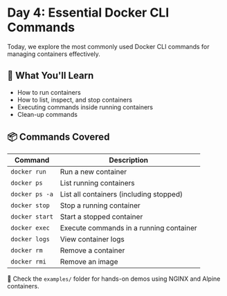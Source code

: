 # Day 4: Essential Docker CLI Commands

Today, we explore the most commonly used Docker CLI commands for managing containers effectively.

## 🧠 What You'll Learn

- How to run containers
- How to list, inspect, and stop containers
- Executing commands inside running containers
- Clean-up commands

## 📦 Commands Covered

| Command | Description |
|--------|-------------|
| `docker run` | Run a new container |
| `docker ps` | List running containers |
| `docker ps -a` | List all containers (including stopped) |
| `docker stop` | Stop a running container |
| `docker start` | Start a stopped container |
| `docker exec` | Execute commands in a running container |
| `docker logs` | View container logs |
| `docker rm` | Remove a container |
| `docker rmi` | Remove an image |

📁 Check the `examples/` folder for hands-on demos using NGINX and Alpine containers.
